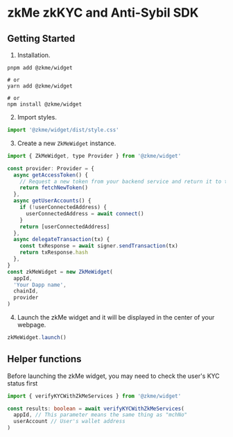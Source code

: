 # zkMe zkKYC and Anti-Sybil SDK

## Getting Started

1. Installation.
``` shell
pnpm add @zkme/widget

# or
yarn add @zkme/widget

# or
npm install @zkme/widget
```

2. Import styles.
``` javascript
import '@zkme/widget/dist/style.css'
```

3. Create a new ``ZkMeWidget`` instance.
``` javascript
import { ZkMeWidget, type Provider } from '@zkme/widget'

const provider: Provider = {
  async getAccessToken() {
    // Request a new token from your backend service and return it to the widget
    return fetchNewToken()
  },
  async getUserAccounts() {
    if (!userConnectedAddress) {
      userConnectedAddress = await connect()
    }
    return [userConnectedAddress]
  },
  async delegateTransaction(tx) {
    const txResponse = await signer.sendTransaction(tx)
    return txResponse.hash
  },
}
const zkMeWidget = new ZkMeWidget(
  appId,
  'Your Dapp name',
  chainId,
  provider
)
```

4. Launch the zkMe widget and it will be displayed in the center of your webpage.
``` javascript
zkMeWidget.launch()
```

## Helper functions

Before launching the zkMe widget, you may need to check the user's KYC status first

``` typescript
import { verifyKYCWithZkMeServices } from '@zkme/widget'

const results: boolean = await verifyKYCWithZkMeServices(
  appId, // This parameter means the same thing as "mchNo"
  userAccount // User's wallet address
)

```
